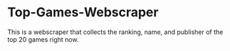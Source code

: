 # Top-Games-Webscraper

This is a webscraper that collects the ranking, name, and publisher of the top 20 games right now.
